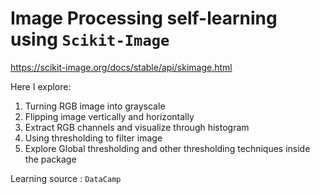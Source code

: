 # Image Processing self-learning using `Scikit-Image`
https://scikit-image.org/docs/stable/api/skimage.html

Here I explore:
1. Turning RGB image into grayscale
2. Flipping image vertically and horizontally
3. Extract RGB channels and visualize through histogram
4. Using thresholding to filter image
5. Explore Global thresholding and other thresholding techniques inside the package


Learning source : `DataCamp`
